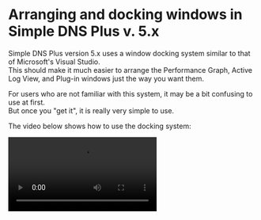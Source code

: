 ﻿---
category: 11
frontpage: false
comments: true
created-utc: 2019-01-01
modified-utc: 2019-01-01
---
# Arranging and docking windows in Simple DNS Plus v. 5.x

Simple DNS Plus version 5.x uses a window docking system similar to that of Microsoft's Visual Studio.  
This should make it much easier to arrange the Performance Graph, Active Log View, and Plug-in windows just the way you want them.

For users who are not familiar with this system, it may be a bit confusing to use at first.  
But once you "get it", it is really very simple to use.

The video below shows how to use the docking system:

<video src="../img/3/kb3b.mp4" controls=""/>

(Sorry for the multiple cursor etc. - the video is a screen recording of an old Flash demo - which browsers cannot display anymore)

